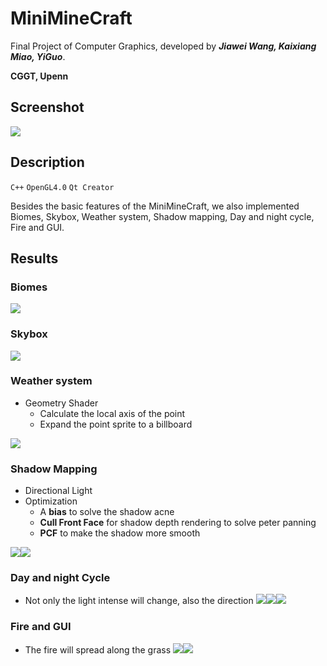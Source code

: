 # MiniMineCraft
Final Project of Computer Graphics, developed by ***Jiawei Wang, Kaixiang Miao, YiGuo***.

**CGGT, Upenn**
## Screenshot
![](screenshots/screenshot01.png)
## Description
`C++` `OpenGL4.0` `Qt Creator`

Besides the basic features of the MiniMineCraft, we also implemented Biomes, Skybox, Weather system, Shadow mapping, Day and night cycle, Fire and GUI. 
## Results
### Biomes
![](screenshots/screenshot02.PNG)
### Skybox
![](screenshots/screenshot03.PNG)
### Weather system
* Geometry Shader
  *  Calculate the local axis of the point
  *  Expand the point sprite to a billboard

![](screenshots/screenshot06.PNG)
### Shadow Mapping
* Directional Light
* Optimization
  * A **bias** to solve the shadow acne
  * **Cull Front Face** for shadow depth rendering to solve peter panning 
  * **PCF** to make the shadow more smooth

![](screenshots/shadowMapping.PNG)![](screenshots/shadowMapping2.PNG)
### Day and night Cycle
* Not only the light intense will change, also the direction
![](screenshots/lightdireciton.PNG)![](screenshots/lightdirection.PNG)![](screenshots/lightdirection2.PNG)
### Fire and GUI
* The fire will spread along the grass
![](screenshots/screenshot04.png.jpg)![](screenshots/screenshot05.png.jpg)
